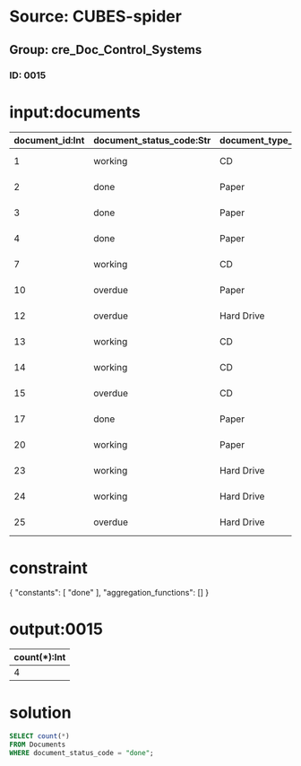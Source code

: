 # Source: CUBES-spider
## Group: cre_Doc_Control_Systems
### ID: 0015

# input:documents

| document_id:Int | document_status_code:Str | document_type_code:Str | shipping_agent_code:Str | receipt_date:Str | receipt_number:Str | other_details:Str |
|---|---|---|---|---|---|---|
| 1 | working | CD | UP | 2008-04-21 20:42:25 | 19 | z |
| 2 | done | Paper | US | 1974-05-08 00:00:46 | 34 | h |
| 3 | done | Paper | UP | 2014-12-25 17:22:44 | 93 | h |
| 4 | done | Paper | US | 1973-11-05 21:48:53 | 80 | q |
| 7 | working | CD | SH | 1982-09-27 14:52:15 | 61 | w |
| 10 | overdue | Paper | UP | 1976-09-15 19:24:17 | 8 | m |
| 12 | overdue | Hard Drive | US | 1996-05-31 06:51:58 | 69 | n |
| 13 | working | CD | UP | 2015-04-03 09:36:19 | 79 | y |
| 14 | working | CD | FE | 2017-07-02 17:39:09 | 117 | u |
| 15 | overdue | CD | UP | 1986-12-14 14:18:59 | 37 | r |
| 17 | done | Paper | FE | 1983-09-26 09:32:56 | 55 | p |
| 20 | working | Paper | UP | 1996-07-27 03:30:40 | 189 | x |
| 23 | working | Hard Drive | FE | 1999-04-17 14:19:32 | 124 | b |
| 24 | working | Hard Drive | FE | 2005-09-30 00:10:02 | 114 | j |
| 25 | overdue | Hard Drive | AL | 1985-11-05 17:59:34 | 83 | u |

# constraint

{
  "constants": [
    "done"
  ],
  "aggregation_functions": []
}

# output:0015

| count(*):Int |
|---|
| 4 |

# solution

```sql
SELECT count(*)
FROM Documents
WHERE document_status_code = "done";
```
